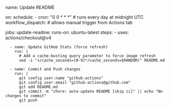 name: Update README

on:
schedule: - cron: "0 0 \* \* \*" # runs every day at midnight UTC
workflow_dispatch: # allows manual trigger from Actions tab

jobs:
update-readme:
runs-on: ubuntu-latest
steps: - uses: actions/checkout@v4

      - name: Update GitHub Stats (force refresh)
        run: |
          # Add a cache-busting query parameter to force image refresh
          sed -i "s/cache_seconds=[0-9]*/cache_seconds=$RANDOM/" README.md

      - name: Commit and Push changes
        run: |
          git config user.name "github-actions"
          git config user.email "github-actions@github.com"
          git add README.md
          git commit -m "chore: auto-update README [skip ci]" || echo "No changes to commit"
          git push
